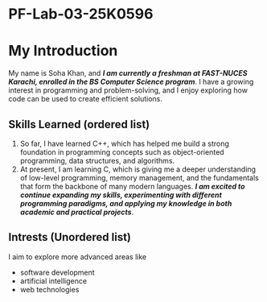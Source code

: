 # PF-Lab-03-25K0596
# My Introduction
My name is Soha Khan, and **_I am currently a freshman at FAST-NUCES Karachi, enrolled in the BS Computer Science program_**. I have a growing interest in programming and problem-solving, and I enjoy exploring how code can be used to create efficient solutions.
## Skills Learned (ordered list)
1. So far, I have learned C++, which has helped me build a strong foundation in programming concepts such as object-oriented programming, data structures, and algorithms.
2. At present, I am learning C, which is giving me a deeper understanding of low-level programming, memory management, and the fundamentals that form the backbone of many modern languages.
**_I am excited to continue expanding my skills, experimenting with different programming paradigms, and applying my knowledge in both academic and practical projects_**.
 ## Intrests (Unordered list)
 I aim to explore more advanced areas like
- software development
- artificial intelligence
- web technologies

